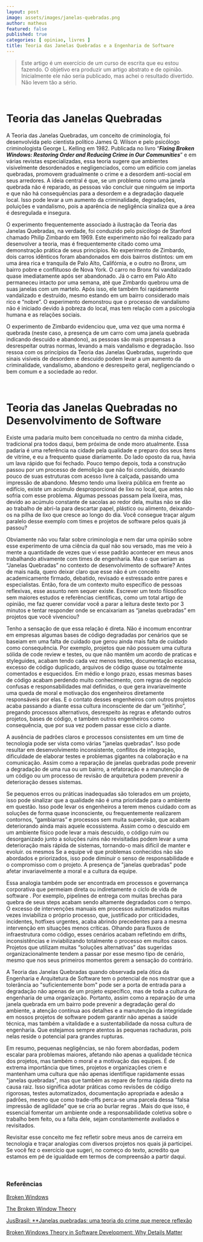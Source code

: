 ```yaml
---
layout: post
image: assets/images/janelas-quebradas.png
author: matheus
featured: false
published: true
categories: [ opiniao, livres ]
title: Teoria das Janelas Quebradas e a Engenharia de Software
---
```


> Este artigo é um exercício de um curso de escrita que eu estou fazendo. O objetivo era produzir um artigo abstrato e de opinião. Inicialmente ele não seria publicado, mas achei o resultado divertido. Não levem tão a sério.

<br>

# Teoria das Janelas Quebradas

A Teoria das Janelas Quebradas, um conceito de criminologia, foi desenvolvida pelo cientista político James Q. Wilson e pelo psicólogo criminologista George L. Kelling em 1982. Publicada no livro “***Fixing Broken Windows: Restoring Order and Reducing Crime in Our Communities***” e em várias revistas especializadas, essa teoria sugere que ambientes visivelmente desordenados e negligenciados, como um edifício com janelas quebradas, promovem gradualmente o crime e a desordem anti-social em seus arredores. A ideia central é que, se um problema como uma janela quebrada não é reparado, as pessoas vão concluir que ninguém se importa e que não há consequências para a desordem e a degradação daquele local. Isso pode levar a um aumento da criminalidade, degradações, poluições e vandalismo, pois a aparência de negligência sinaliza que a área é desregulada e insegura.

O experimento frequentemente associado à ilustração da Teoria das Janelas Quebradas, na verdade, foi conduzido pelo psicólogo de Stanford chamado Philip Zimbardo em 1969. Este experimento não foi realizado para desenvolver a teoria, mas é frequentemente citado como uma demonstração prática de seus princípios. No experimento de Zimbardo, dois carros idênticos foram abandonados em dois bairros distintos: um em uma área rica e tranquila de Palo Alto, Califórnia, e o outro no Bronx, um bairro pobre e conflituoso de Nova York. O carro no Bronx foi vandalizado quase imediatamente após ser abandonado. Já o carro em Palo Alto permaneceu intacto por uma semana, até que Zimbardo quebrou uma de suas janelas com um martelo. Após isso, ele também foi rapidamente vandalizado e destruído, mesmo estando em um bairro considerado mais rico e “nobre”. O experimento demonstrou que o processo de vandalismo não é iniciado devido à pobreza do local, mas tem relação com a psicologia humana e as relações sociais.

O experimento de Zimbardo evidenciou que, uma vez que uma norma é quebrada (neste caso, a presença de um carro com uma janela quebrada indicando descuido e abandono), as pessoas são mais propensas a desrespeitar outras normas, levando a mais vandalismo e degradação. Isso ressoa com os princípios da Teoria das Janelas Quebradas, sugerindo que sinais visíveis de desordem e descuido podem levar a um aumento da criminalidade, vandalismo, abandono e desrespeito geral, negligenciando o bem comum e a sociedade ao redor.

<br>

# Teoria das Janelas Quebradas no Desenvolvimento de Software

Existe uma padaria muito bem conceituada no centro da minha cidade, tradicional pra todos daqui, bem próxima de onde moro atualmente. Essa padaria é uma referência na cidade pela qualidade e preparo dos seus itens de vitrine, e eu a frequento quase diariamente. Do lado oposto da rua, havia um lava rápido que foi fechado. Pouco tempo depois, toda a construção passou por um processo de demolição que não foi concluído, deixando pouco de suas estruturas com acesso livre à calçada, passando uma impressão de abandono. Mesmo tendo uma lixeira pública em frente ao edifício, existe um acúmulo desproporcional de lixo no local, que antes não sofria com esse problema. Algumas pessoas passam pela lixeira, mas, devido ao acúmulo constante de sacolas ao redor dela, muitas não se dão ao trabalho de abri-la para descartar papel, plástico ou alimento, deixando-os na pilha de lixo que cresce ao longo do dia. Você consegue traçar algum paralelo desse exemplo com times e projetos de software pelos quais já passou?

Obviamente não vou falar sobre criminologia e nem dar uma opinião sobre esse experimento de uma ciência da qual não sou versado, mas me veio à mente a quantidade de vezes que vi esse padrão acontecer em meus anos trabalhando ativamente com times de engenharia. Mas o que seriam as “Janelas Quebradas” no contexto de desenvolvimento de software? Antes de mais nada, quero deixar claro que esse não é um conceito academicamente firmado, debatido, revisado e estressado entre pares e especialistas. Então, fora de um contexto muito específico de pessoas reflexivas, esse assunto nem sequer existe. Escrever um texto filosófico sem maiores estudos e referências científicas, como um total artigo de opinião, me faz querer convidar você a parar a leitura deste texto por 3 minutos e tentar responder onde se encaixariam as “janelas quebradas” em projetos que você vivenciou?

Tenho a sensação de que essa relação é direta. Não é incomum encontrar em empresas algumas bases de código degradadas por cenários que se baseiam em uma falta de cuidado que gerou ainda mais falta de cuidado como consequência. Por exemplo, projetos que não possuem uma cultura sólida de code review e testes, ou que não mantêm um acordo de praticas e styleguides, acabam tendo cada vez menos testes, documentação escassa, excesso de código duplicado, arquivos de código quase ou totalmente comentados e esquecidos. Em médio e longo prazo, essas mesmas bases de código acabam perdendo muito conhecimento, com regras de negócio confusas e responsabilidades mal definidas, o que gera invariavelmente uma queda de moral e motivação dos engenheiros diretamente responsáveis por elas. E o contato desses engenheiros com outros projetos acaba passando a diante essa cultura inconsciente de dar um “jeitinho”, pregando processos alternativos, desrespeito às regras e afetando outros projetos, bases de código, e também outros engenheiros como consequência, que por sua vez podem passar esse ciclo a diante. 

A ausência de padrões claros e processos consistentes em um time de tecnologia pode ser vista como várias "janelas quebradas". Isso pode resultar em desenvolvimento inconsistente, conflitos de integração, dificuldade de elaborar testes e problemas gigantes na colaboração e na comunicação. Assim como a reparação de janelas quebradas pode prevenir a degradação de uma rua ou um bairro, a refatoração e a manutenção de um código ou um processo de revisão de arquitetura podem prevenir a deterioração desses sistemas. 

Se pequenos erros ou práticas inadequadas são tolerados em um projeto, isso pode sinalizar que a qualidade não é uma prioridade para o ambiente em questão. Isso pode levar os engenheiros a terem menos cuidado com as soluções de forma quase inconsciente, ou frequentemente realizarem contornos, “gambiarras” e processos sem muita supervisão, que acabam deteriorando ainda mais aquele ecossistema. Assim como o descuido em um ambiente físico pode levar a mais descuido, o código ruim ou desorganizado  junto a soluções ruins não revisitadas podem levar a uma deterioração mais rápida de sistemas, tornando-o mais difícil de manter e evoluir. os mesmos  Se a equipe vê que problemas conhecidos não são abordados e priorizados, isso pode diminuir o senso de responsabilidade e o compromisso com o projeto.  A presença de "janelas quebradas" pode afetar invariavelmente a moral e a cultura da equipe.

Essa analogia também pode ser encontrada em processos e governança corporativa que permeiam direta ou indiretamente o ciclo de vida de software . Por exemplo, pipelines de entrega com muitas brechas para quebra de seus steps acabam sendo altamente degradados com o tempo. O excesso de intervenções manuais em processos automatizados muitas vezes inviabiliza o próprio processo, que, justificado por criticidades, incidentes, hotfixes urgentes, acaba abrindo precedentes para a mesma intervenção em situações menos críticas. Olhando para fluxos de infraestrutura como código, esses cenários acabam refletindo em drifts, inconsistências e inviabilizando totalmente o processo em muitos casos. Projetos que utilizam muitas “soluções alternativas” das sugeridas organizacionalmente tendem a passar por esse mesmo tipo de cenário, mesmo que nos seus primeiros momentos gerem a sensação do contrário. 

A Teoria das Janelas Quebradas quando observada pela ótica da Engenharia e Arquitetura de Software tem o potencial de nos mostrar que a tolerância ao "suficientemente bom" pode ser a porta de entrada para a degradação não apenas de um projeto específico, mas de toda a cultura de engenharia de uma organização. Portanto, assim como a reparação de uma janela quebrada em um bairro pode prevenir a degradação geral do ambiente, a atenção contínua aos detalhes e a manutenção da integridade em nossos projetos de software podem garantir não apenas a saúde técnica, mas também a vitalidade e a sustentabilidade da nossa cultura de engenharia. Que estejamos sempre atentos às pequenas rachaduras, pois nelas reside o potencial para grandes rupturas.

Em resumo, pequenas negligências, se não forem abordadas, podem escalar para problemas maiores, afetando não apenas a qualidade técnica dos projetos, mas também o moral e a motivação das equipes. É de extrema importância que times, projetos e organizações criem e mantenham uma cultura que não apenas identifique rapidamente essas "janelas quebradas", mas que também as repare de forma rápida direto na causa raiz. Isso significa adotar práticas como revisões de código rigorosas, testes automatizados, documentação apropriada e adesão a padrões, mesmo que como trade-offs perca-se uma parcela dessa “falsa impressão de agilidade” que se cria ao burlar regras . Mais do que isso, é essencial fomentar um ambiente onde a responsabilidade coletiva sobre o trabalho bem feito, ou a falta dele, sejam constantemente avaliados e revisitados. 

Revisitar esse conceito me fez refletir sobre meus anos de carreira em tecnologia e traçar analogias com diversos projetos nos quais já participei. Se você fez o exercício que sugeri, no começo do texto, acredito que estamos em pé de igualdade em termos de compreensão a partir daqui. 

<br>

### Referências

[Broken Windows](https://www.theatlantic.com/ideastour/archive/windows.html?ref=blog.codinghorror.com)

[The Broken Window Theory](https://blog.codinghorror.com/the-broken-window-theory/)

[JusBrasil: **Janelas quebradas: uma teoria do crime que merece reflexão](https://www.jusbrasil.com.br/artigos/janelas-quebradas-uma-teoria-do-crime-que-merece-reflexao/146770896)

[Broken Windows Theory in Software Development: Why Details Matter](https://hackernoon.com/broken-windows-theory-in-software-development-why-details-matter)

